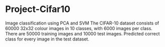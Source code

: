 # Project-Cifar10
Image classification using PCA and SVM
The CIFAR-10 dataset consists of 60000 32x32 colour images in 10 classes, with 6000 images per class. There are 50000 training images and 10000 test images.
Predicted correct class for every image in the test dataset.

